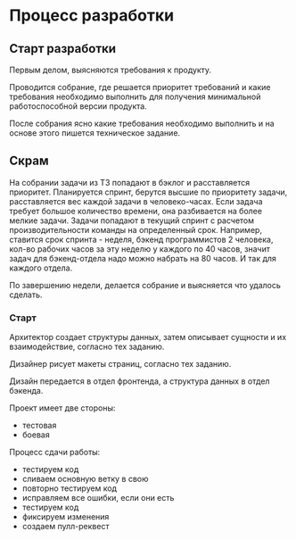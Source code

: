 Процесс разработки
=======

## Старт разработки

Первым делом, выясняются требования к продукту.

Проводится собрание, где решается приоритет требований и какие требования необходимо выполнить для получения минимальной работоспособной версии продукта.

После собрания ясно какие требования необходимо выполнить и на основе этого пишется техническое задание.

## Скрам

На собрании задачи из ТЗ попадают в бэклог и расставляется приоритет.
Планируется спринт, берутся высшие по приоритету задачи, расставляется вес каждой задачи в человеко-часах.
Если задача требует большое количество времени, она разбивается на более мелкие задачи.
Задачи попадают в текущий спринт с расчетом производительности команды на определенный срок.
Например, ставится срок спринта - неделя, бэкенд программистов 2 человека, кол-во рабочих часов за эту неделю у каждого по 40 часов,
значит задач для бэкенд-отдела надо можно набрать на 80 часов.
И так для каждого отдела.

По завершению недели, делается собрание и выясняется что удалось сделать.

### Старт

Архитектор создает структуры данных, затем описывает сущности и их взаимодействие, согласно тех заданию.

Дизайнер рисует макеты страниц, согласно тех заданию.

Дизайн передается в отдел фронтенда, а структура данных в отдел бэкенда.

Проект имеет две стороны:

* тестовая
* боевая



Процесс сдачи работы:

* тестируем код
* сливаем основную ветку в свою
* повторно тестируем код
* исправляем все ошибки, если они есть
* тестируем код
* фиксируем изменения
* создаем пулл-реквест

